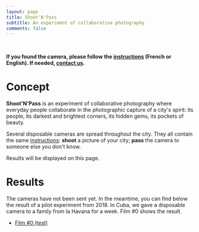 ```yaml
---
layout: page
title: Shoot'N'Pass
subtitle: An experiment of collaborative photography
comments: false
---
```


<br>

**If you found the camera, please follow the [instructions](/instructions.md) (French or English). If needed, [contact us](/contact.md).**


# Concept

**Shoot'N'Pass** is an experiment of collaborative photography where everyday people collaborate in the photographic capture of a city's spirit: its people, its darkest and brightest corners, its hidden gems, its pockets of beauty.

Several disposable cameras are spread throughout the city. They all contain the same [instructions](/instructions.md): **shoot** a picture of your city; **pass** the camera to someone else you don't know.

Results will be displayed on this page.

# Results

The cameras have not been sent yet. In the meantime, you can find below the result of a pilot experiment from 2018.
In Cuba, we gave a disposable camera to a family from la Havana for a week. Film #0 shows the result.

* [Film #0 (test)](/results_film0)
